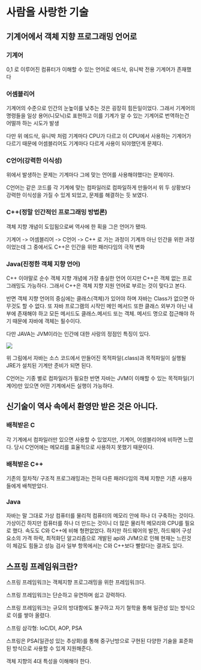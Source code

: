 # 사람을 사랑한 기술

## 기계어에서 객체 지향 프로그래밍 언어로

### 기계어

0,1 로 이루어진 컴퓨터가 이해할 수 있는 언어로
에드삭, 유니박 전용 기계어가 존재했다

### 어셈블리어

기계어의 수준으로 인간의 눈높이를 낮추는 것은 굉장히 힘든일이었다.
그래서 기계어의 명령들을 일상 용어(니모닉)로 표현하고 이를 기계가 알 수 있는 기계어로 번역하는건 어떨까 하는 시도가 발생

다만 위 에드삭, 유니박 처럼 기계마다 CPU가 다르고 이 CPU에서 사용하는 기계어가 다르기 때문에 어셈블리어도 기계마다 다르게 사용이 되야했던게 문제다.

### C언어(강력한 이식성)

위에서 발생하는 문제는 기계마다 그에 맞는 언어를 사용해야했다는 문제이다.

C언어는 같은 코드를 각 기계에 맞는 컴파일러로 컴파일하게 만들어서 위 두 상황보다 강력한 이식성을 가질 수 있게 되었고, 문제를 해결하는 듯 보였다.

### C++(정말 인간적인 프로그래밍 방법론)

객체 지향 개념이 도입됨으로써 역사에 한 획을 그은 언어가 됐따.

기계어 -> 어셈블리어 -> C언어 -> C++ 로 가는 과정이 기계까 아닌 인간을 위한 과정이었는데 그 중에서도 C++은 인간을 위한 패러다임의 극적 변화

### Java(진정한 객체 지향 언어)

C++ 이야말로 순수 객체 지향 개념에 가장 충실한 언어 이지만 C++은 객체 없는 프로그래밍도 가능하다. 그래서 C++은 객체 지향 지원 언어로 부르는 것이 맞다고 본다.

반면 객체 지향 언어의 중심에는 클래스(객체)가 있어야 하며 자바는 Class가 없으면 아무것도 할 수 없다. 또 자바 프로그램의 시작인 메인 메서드 또한 클래스 외부가 아닌 내부에 존재해야 하고 모든 메서드도 클래스.메서드 또는 객체. 메서드 명으로 접근해야 하기 때문에 자바에 객체는 필수이다.

다만 JAVA는 JVM이라는 인간에 대한 사랑의 정점인 특징이 있다.

<img src="https://www.thejavaprogrammer.com/wp-content/uploads/2017/10/write-once-run-anywhere.png">

위 그림에서 자바는 소스 코드에서 만들어진 목적파일(.class)과 목적파일이 실행될 JRE가 설치된 기계만 준비가 되면 된다.

C언어는 기종 별로 컴파일러가 필요한 반면 자바는 JVM이 이해할 수 있는 목적파일(기계어)만 있으면 어떤 기계에서든 실행이 가능하다.

## 신기술이 역사 속에서 환영만 받은 것은 아니다.

### 배척받은 C

각 기계에서 컴파일러만 있으면 사용할 수 있었지만, 기계어, 어셈블리어에 비하면 느렸다. 당시 C언어에는 메모리를 효율적으로 사용하지 못했기 때문이다.

### 배척받은 C++

기존의 절차적/ 구조적 프로그래밍과는 전혀 다른 패러다임의 객체 지향은 기존 사용자들에게 배척받았다.

### Java

자바는 말 그대로 가상 컴퓨터를 물리적 컴퓨터의 메모리 안에 하나 더 구축하는 것이다. 가상이긴 하지만 컴퓨터를 하나 더 만드는 것이니 더 많은 물리적 메모리와 CPU를 필요로 했다. 속도도 C와 C++에 비해 형편없었다. 하지만 하드웨어의 발전, 하드웨어 구성 요소의 가격 하락, 최적화딘 알고리즘으로 개발된 api와 JVM으로 인해 현재는 느린것이 체감도 힘들고 성능 검사 일부 항목에서는 C와 C++보다 빨랐다는 결과도 있다.

## 스프링 프레임워크란?

스프링 프레임워크는 객체지향 프로그래밍을 위한 프레임워크다.

스프링 프레임워크는 단순하고 유연하며 쉽고 강력하다.

스프링 프레임워크는 규모의 방대함에도 불구하고 자기 철학을 통해 일관성 있는 방식으로 이를 쌓아 올렸다.

스프링 삼각형: IoC/DI, AOP, PSA

스프링은 PSA(일관성 있는 추상화)를 통해 중구난방으로 구현된 다양한 기술을 표준화된 방식으로 사용할 수 있게 지원해준다.

객체 지향의 4대 특성을 이해해야 한다.
